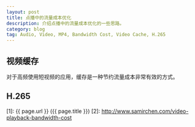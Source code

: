 ```yaml
---
layout: post
title: 点播中的流量成本优化
description: 介绍点播中的流量成本优化的一些思路。
category: blog
tag: Audio, Video, MP4, Bandwidth Cost, Video Cache, H.265
---
```




## 视频缓存

对于高频使用短视频的应用，缓存是一种节约流量成本非常有效的方式。




## H.265







[SamirChen]: http://www.samirchen.com "SamirChen"
[1]: {{ page.url }} ({{ page.title }})
[2]: http://www.samirchen.com/video-playback-bandwidth-cost